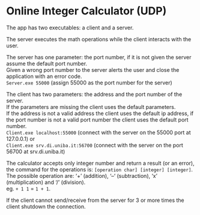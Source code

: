 # Online Integer Calculator (UDP)
The app has two executables: a client and a server.

The server executes the math operations while the client interacts with the user.

The server has one parameter: the port number, if it is not given the server assume the default port number. <br>
Given a wrong port number to the server alerts the user and close the application with an error code. <br>
`Server.exe 55000` (assign 55000 as the port number for the server)

The client has two parameters: the address and the port number of the server. <br>
If the parameters are missing the client uses the default parameters. <br>
If the address is not a valid address the client uses the default ip address, if the port number is not a valid port number the client uses the default port number. <br>
`Client.exe localhost:55000` (connect with the server on the 55000 port at 127.0.0.1) or <br>
`Client.exe srv.di.uniba.it:56700` (connect with the server on the port 56700 at srv.di.uniba.it)

The calculator accepts only integer number and return a result (or an error), <br> the command for the operations is: `[operation char] [integer] [integer]`. <br>
The possible operation are: ‘+’ (addition), ‘–‘ (subtraction), ‘x’ (multiplication) and ‘/’ (division). <br>
eg. `+ 1 1` = `1 + 1`.

If the client cannot send/receive from the server for 3 or more times the client shutdown the connection.
